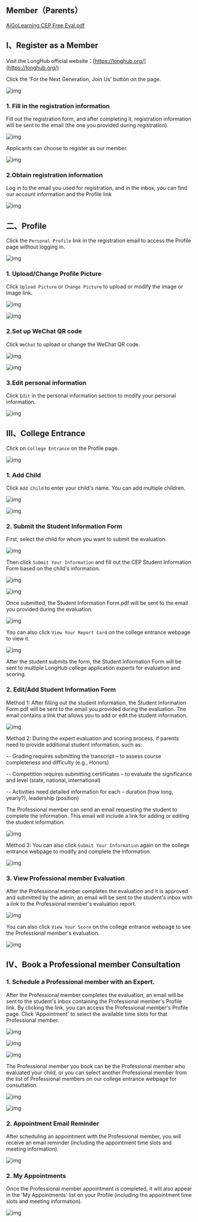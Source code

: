 ## Member（Parents）

[AiGoLearning CEP Free Eval.pdf](https://drive.google.com/file/d/1juPqR8LRVxQQq0POvgXCsi4WQM__uGlh/view?usp=sharing)

## Ⅰ、Register as a Member

Visit the LongHub official website：[https://longhub.org/](https://longhub.org/)

Click the 'For the Next Generation, Join Us' button on the page.

![img](../assets/0.png)

### 1. Fill in the registration information

Fill out the registration form, and after completing it, registration information will be sent to the email (the one you provided during registration).

![img](../assets/1.png)

Applicants can choose to register as our member.

![img](../assets/23.png)

### 2.Obtain registration information

Log in to the email you used for registration, and in the inbox, you can find our account information and the Profile link

![img](../assets/48.png)

## 二、Profile

Click the `Personal Profile` link in the registration email to access the Profile page without logging in.

![img](../assets/49.png)

### 1. Upload/Change Profile Picture

Click `Upload Picture` or `Change Picture` to upload or modify the image or image link.

![img](../assets/26.png)

![img](../assets/6.png)

### 2.Set up WeChat QR code

Click `WeChat` to upload or change the WeChat QR code.

![img](../assets/27.png)

![img](../assets/8.png)

### 3.Edit personal information

Click `Edit` in the personal information section to modify your personal information.

![img](../assets/28.png)

## Ⅲ、College Entrance

Click on `College Entrance` on the Profile page.

![img](../assets/29.png)

### 1. Add Child

Click `Add Child` to enter your child's name. You can add multiple children.

![img](../assets/30.png)

![img](../assets/31.png)

### 2. Submit the Student Information Form

First, select the child for whom you want to submit the evaluation.

![img](../assets/32.png)

Then click `Submit Your Information` and fill out the CEP Student Information Form based on the child's information.

![img](../assets/33.png)

![img](../assets/34.png)

Once submitted, the Student Information Form.pdf will be sent to the email you provided during the evaluation.

![img](../assets/53.png)

You can also click `View Your Report Card` on the college entrance webpage to view it.

![img](../assets/36.png)

After the student submits the form, the Student Information Form will be sent to multiple LongHub college application experts for evaluation and scoring.

### 2. Edit/Add Student Information Form

Method 1: After filling out the student information, the Student Information Form.pdf will be sent to the email you provided during the evaluation. The email contains a link that allows you to add or edit the student information.

![img](../assets/37.png)

Method 2: During the expert evaluation and scoring process, if parents need to provide additional student information, such as:

-- Grading requires submitting the transcript – to assess course completeness and difficulty (e.g., Honors)

-- Competition requires submitting certificates – to evaluate the significance and level (state, national, international)

-- Activities need detailed information for each – duration (how long, yearly?), leadership (position)

The Professional member can send an email requesting the student to complete the information. This email will include a link for adding or editing the student information.

![img](../assets/38.png)

Method 3: You can also click `Submit Your Information` again on the college entrance webpage to modify and complete the information.

![img](../assets/33.png)

### 3. View Professional member Evaluation

After the Professional member completes the evaluation and it is approved and submitted by the admin, an email will be sent to the student's inbox with a link to the Professional member's evaluation report.

![img](../assets/39.png)

You can also click `View Your Score` on the college entrance webpage to see the Professional member's evaluation.

![img](../assets/54.png)


## Ⅳ、Book a Professional member Consultation

### 1. Schedule a Professional member with an Expert.

After the Professional member completes the evaluation, an email will be sent to the student's inbox containing the Professional member's Profile link. By clicking the link, you can access the Professional member's Profile page. Click 'Appointment' to select the available time slots for that Professional member.

![img](../assets/39.png)

![img](../assets/42.png)

![img](../assets/43.png)

The Professional member you book can be the Professional member who evaluated your child, or you can select another Professional member from the list of Professional members on our college entrance webpage for consultation.

![img](../assets/46.png)

![img](../assets/47.png)

### 2. Appointment Email Reminder

After scheduling an appointment with the Professional member, you will receive an email reminder (including the appointment time slots and meeting information).

![img](../assets/44.png)

### 2. My Appointments

Once the Professional member appointment is completed, it will also appear in the 'My Appointments' list on your Profile (including the appointment time slots and meeting information).

![img](../assets/45.png)


